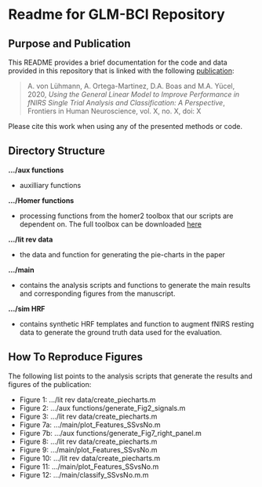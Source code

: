 # Readme for GLM-BCI Repository
## Purpose and Publication
This README provides a brief documentation for the code and data provided in this repository that is linked with the following [publication](https://www.frontiersin.org/articles/10.3389/fnhum.2020.00030):
> A. von Lühmann, A. Ortega-Martinez, D.A. Boas and M.A. Yücel, 2020, *Using the General Linear Model to Improve Performance in fNIRS Single Trial Analysis and Classification: A Perspective*, Frontiers in Human Neuroscience, vol. X, no. X, doi: X  

Please cite this work when using any of the presented methods or code.

## Directory Structure
**.../aux functions**

- auxilliary functions 

**.../Homer functions**

- processing functions from the homer2 toolbox that our scripts are dependent on. The full toolbox can be downloaded [here](https://www.nitrc.org/projects/homer2)

**.../lit rev data**

- the data and function for generating the pie-charts in the paper

**.../main**

- contains the analysis scripts and functions to generate the main results and corresponding figures from the manuscript. 

**.../sim HRF**

- contains synthetic HRF templates and function to augment fNIRS resting data to generate the ground truth data used for the evaluation.




## How To Reproduce Figures
The following list points to the analysis scripts that generate the results and figures of the publication:
- Figure 1:  .../lit rev data/create_piecharts.m
- Figure 2:  .../aux functions/generate_Fig2_signals.m 
- Figure 3:  .../lit rev data/create_piecharts.m
- Figure 7a: .../main/plot_Features_SSvsNo.m
- Figure 7b: .../aux functions/generate_Fig7_right_panel.m
- Figure 8:  .../lit rev data/create_piecharts.m
- Figure 9:  .../main/plot_Features_SSvsNo.m
- Figure 10:  .../lit rev data/create_piecharts.m
- Figure 11: .../main/plot_Features_SSvsNo.m
- Figure 12: .../main/classify_SSvsNo.m.m

